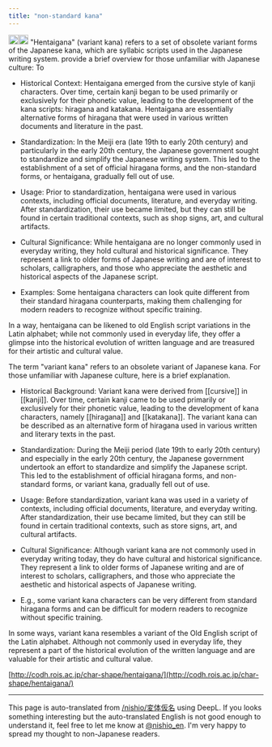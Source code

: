 ```yaml
---
title: "non-standard kana"
---
```


<img src='https://scrapbox.io/api/pages/nishio-en/en/icon' alt='en.icon' height="19.5"/><img src='https://scrapbox.io/api/pages/nishio-en/gpt/icon' alt='gpt.icon' height="19.5"/>
"Hentaigana" (variant kana) refers to a set of obsolete variant forms of the Japanese kana, which are syllabic scripts used in the Japanese writing system. provide a brief overview for those unfamiliar with Japanese culture: To

- Historical Context: Hentaigana emerged from the cursive style of kanji characters. Over time, certain kanji began to be used primarily or exclusively for their phonetic value, leading to the development of the kana scripts: hiragana and katakana. Hentaigana are essentially alternative forms of hiragana that were used in various written documents and literature in the past.

- Standardization: In the Meiji era (late 19th to early 20th century) and particularly in the early 20th century, the Japanese government sought to standardize and simplify the Japanese writing system. This led to the establishment of a set of official hiragana forms, and the non-standard forms, or hentaigana, gradually fell out of use.

- Usage: Prior to standardization, hentaigana were used in various contexts, including official documents, literature, and everyday writing. After standardization, their use became limited, but they can still be found in certain traditional contexts, such as shop signs, art, and cultural artifacts.

- Cultural Significance: While hentaigana are no longer commonly used in everyday writing, they hold cultural and historical significance. They represent a link to older forms of Japanese writing and are of interest to scholars, calligraphers, and those who appreciate the aesthetic and historical aspects of the Japanese script.

- Examples: Some hentaigana characters can look quite different from their standard hiragana counterparts, making them challenging for modern readers to recognize without specific training.

In a way, hentaigana can be likened to old English script variations in the Latin alphabet; while not commonly used in everyday life, they offer a glimpse into the historical evolution of written language and are treasured for their artistic and cultural value.


The term "variant kana" refers to an obsolete variant of Japanese kana. For those unfamiliar with Japanese culture, here is a brief explanation.

- Historical Background: Variant kana were derived from [[cursive]] in [[kanji]]. Over time, certain kanji came to be used primarily or exclusively for their phonetic value, leading to the development of kana characters, namely [[hiragana]] and [[katakana]]. The variant kana can be described as an alternative form of hiragana used in various written and literary texts in the past.

- Standardization: During the Meiji period (late 19th to early 20th century) and especially in the early 20th century, the Japanese government undertook an effort to standardize and simplify the Japanese script. This led to the establishment of official hiragana forms, and non-standard forms, or variant kana, gradually fell out of use.

- Usage: Before standardization, variant kana was used in a variety of contexts, including official documents, literature, and everyday writing. After standardization, their use became limited, but they can still be found in certain traditional contexts, such as store signs, art, and cultural artifacts.

- Cultural Significance: Although variant kana are not commonly used in everyday writing today, they do have cultural and historical significance. They represent a link to older forms of Japanese writing and are of interest to scholars, calligraphers, and those who appreciate the aesthetic and historical aspects of Japanese writing.

- E.g., some variant kana characters can be very different from standard hiragana forms and can be difficult for modern readers to recognize without specific training.

In some ways, variant kana resembles a variant of the Old English script of the Latin alphabet. Although not commonly used in everyday life, they represent a part of the historical evolution of the written language and are valuable for their artistic and cultural value.


[http://codh.rois.ac.jp/char-shape/hentaigana/](http://codh.rois.ac.jp/char-shape/hentaigana/)

---
This page is auto-translated from [/nishio/変体仮名](https://scrapbox.io/nishio/変体仮名) using DeepL. If you looks something interesting but the auto-translated English is not good enough to understand it, feel free to let me know at [@nishio_en](https://twitter.com/nishio_en). I'm very happy to spread my thought to non-Japanese readers.